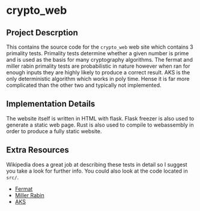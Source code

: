 # crypto_web

## Project Descrption
This contains the source code for the `crypto_web` web site which contains 3 primality tests. Primality tests determine whether a given number is prime and is used as the basis for many cryptography algorithms. The fermat and miller rabin primality tests are probabilistic in nature however when ran for enough inputs they are highly likely to produce a correct result. AKS is the only deterministic algorithm which works in poly time. Hense it is far more complicated than the other two and typically not implemented.

## Implementation Details
The website itself is written in HTML with flask. Flask freezer is also used to generate a static web page. Rust is also used to compile to webassembly in order to produce a fully static website.

## Extra Resources
Wikipedia does a great job at describing these tests in detail so I suggest you take a look for further info. You could also look at the code located in `src/`.
 - [Fermat](https://en.wikipedia.org/wiki/Fermat_primality_test)
 - [Miller Rabin](https://en.wikipedia.org/wiki/Miller%E2%80%93Rabin_primality_test)
 - [AKS](https://en.wikipedia.org/wiki/AKS_primality_test)
